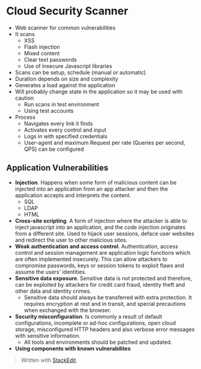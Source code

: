 # Cloud Security Scanner

- Web scanner for common vulnerabilities
- It scans
	- XSS
	- Flash injection
	- Mixed content
	- Clear text passwords
	- Use of insecure Javascript libraries
- Scans can be setup, schedule (manual or automatic)
- Duration depends on size and complexity
- Generates a load against the application
- Will probably change state in the application so it may be used with caution
	- Run scans in test environment
	- Using test accounts
- Process
	- Navigates every link it finds
	- Activates every control and input
	- Logs in with specified credentials
	- User-agent and maximum Request per rate (Queries per second, QPS) can be configured

## Application Vulnerabilities

- **Injection**. Happens when some form of malicious content can be injected into an application from an app attacker and then the application accepts and interprets the content.
	- SQL
	- LDAP
	- HTML
- **Cross-site scripting**. A form of injection where the attacker is able to inject javascript into an application, and the code injection originates from a different site. Used to hijack user sessions, deface user websites and redirect the user to other malicious sites.
- **Weak authentication and access control**. Authentication, access control and session management are application logic functions which are often implemented insecurely. This can allow attackers to compromise passwords, keys or session tokens to exploit flaws and assume the users' identities.
- **Sensitive data exposure**. Sensitive data is not protected and therefore, can be exploited by attackers for credit card fraud, identity theft and other data and identity crimes.
	- Sensitive data should always be transferred with extra protection. It requires encryption at rest and in transit, and special precautions when exchanged with the browser.
- **Security misconfiguration**. Is commonly a result of default configurations, incomplete or ad-hoc configurations, open cloud storage, misconfigured HTTP headers and also verbose error messages with sensitive information.
	- All tools and environments should be patched and updated.
- **Using components with known vulnerabilites**


> Written with [StackEdit](https://stackedit.io/).
<!--stackedit_data:
eyJoaXN0b3J5IjpbMTY2MDI5NDUzN119
-->